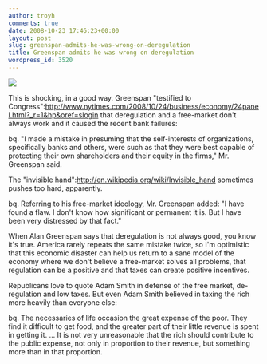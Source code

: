 ```yaml
---
author: troyh
comments: true
date: 2008-10-23 17:46:23+00:00
layout: post
slug: greenspan-admits-he-was-wrong-on-deregulation
title: Greenspan admits he was wrong on deregulation
wordpress_id: 3520
---
```


[![](http://graphics8.nytimes.com/images/2008/10/23/us/23greenspan-600.jpg)](http://www.nytimes.com/2008/10/24/business/economy/24panel.html?_r=1&hp&oref=slogin)

This is shocking, in a good way. Greenspan "testified to Congress":http://www.nytimes.com/2008/10/24/business/economy/24panel.html?_r=1&hp&oref=slogin that deregulation and a free-market don't always work and it caused the recent bank failures:

bq. "I made a mistake in presuming that the self-interests of organizations, specifically banks and others, were such as that they were best capable of protecting their own shareholders and their equity in the firms," Mr. Greenspan said.

The "invisible hand":http://en.wikipedia.org/wiki/Invisible_hand sometimes pushes too hard, apparently.

bq. Referring to his free-market ideology, Mr. Greenspan added: "I have found a flaw. I don't know how significant or permanent it is. But I have been very distressed by that fact."

When Alan Greenspan says that deregulation is not always good, you know it's true. America rarely repeats the same mistake twice, so I'm optimistic that this economic disaster can help us return to a sane model of the economy where we don't believe a free-market solves all problems, that regulation can be a positive and that taxes can create positive incentives.

Republicans love to quote Adam Smith in defense of the free market, de-regulation and low taxes. But even Adam Smith believed in taxing the rich more heavily than everyone else:

bq. The necessaries of life occasion the great expense of the poor. They find it difficult to get food, and the greater part of their little revenue is spent in getting it. ... It is not very unreasonable that the rich should contribute to the public expense, not only in proportion to their revenue, but something more than in that proportion.
